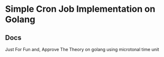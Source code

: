 # Simple Cron Job Implementation on Golang

## Docs
Just For Fun and, Approve The Theory on golang using microtonal time unit
